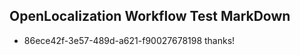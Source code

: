 ## OpenLocalization Workflow Test MarkDown
* 86ece42f-3e57-489d-a621-f90027678198 thanks!

<!--HONumber=Aug16_HO4-->


